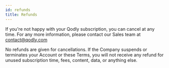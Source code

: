 ```yaml
---
id: refunds
title: Refunds
---
```



If you're not happy with your Qodly subscription, you can cancel at any time. For any more information, please contact our Sales team at [contact@qodly.com](mailto:contact@qodly.com)

No refunds are given for cancellations. If the Company suspends or terminates your Account or these Terms, you will not receive any refund for unused subscription time, fees, content, data, or anything else.